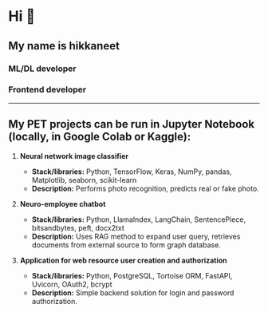 # Hi 👋

## My name is hikkaneet

### ML/DL developer
### Frontend developer

---

## My PET projects can be run in Jupyter Notebook (locally, in Google Colab or Kaggle):

1. **Neural network image classifier**
   - **Stack/libraries:** Python, TensorFlow, Keras, NumPy, pandas, Matplotlib, seaborn, scikit-learn
   - **Description:** Performs photo recognition, predicts real or fake photo.

2. **Neuro-employee chatbot**
   - **Stack/libraries:** Python, LlamaIndex, LangChain, SentencePiece, bitsandbytes, peft, docx2txt
   - **Description:** Uses RAG method to expand user query, retrieves documents from external source to form graph database.

3. **Application for web resource user creation and authorization**
   - **Stack/libraries:** Python, PostgreSQL, Tortoise ORM, FastAPI, Uvicorn, OAuth2, bcrypt
   - **Description:** Simple backend solution for login and password authorization.

